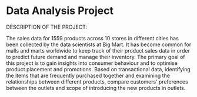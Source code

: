 # Data Analysis Project

DESCRIPTION OF THE PROJECT:

The sales data for 1559 products across 10 stores in different cities has been collected by the data scientists at Big Mart. It has become common for malls and marts worldwide to keep track of their product sales data in order to predict future demand and manage their inventory. The primary goal of this project is to gain insights into consumer behaviour and to optimise product placement and promotions. Based on transactional data, identifying the items that are frequently purchased together and examining the relationships between different products, compare customers’ preferences between the outlets and scope of introducing the new products in outlets. 

